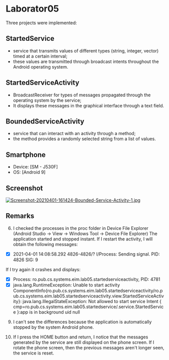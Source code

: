 # Laborator05

Three projects were implemented:
## StartedService 
- service that transmits values of different types (string, integer, vector) timed at a certain interval;
- these values are transmitted through broadcast intents throughout the Android operating system.

## StartedServiceActivity
- BroadcastReceiver for types of messages propagated through the operating system by the service;
- It displays these messages in the graphical interface through a text field.

## BoundedServiceActivity
- service that can interact with an activity through a method;
- the method provides a randomly selected string from a list of values.

## Smartphone
 - Device: [SM - J530F]
 - OS: [Android 9]

## Screenshot
[![Screenshot-20210401-161424-Bounded-Service-Activity-1.jpg](https://i.postimg.cc/T1n7YK3z/Screenshot-20210401-161424-Bounded-Service-Activity-1.jpg)](https://postimg.cc/QKxkfx5m)

## Remarks
6. I checked the processes in the proc folder in Device File Explorer (Android Studio -> View -> Windows Tool -> Device File Explorer)
The application started and stopped instant. If I restart the activity, I will obtain the following messages:
- [x] 2021-04-01 14:08:58.292 4826-4826/? I/Process: Sending signal. PID: 4826 SIG: 9

If I try again it crashes and displays:
- [x] Process: ro.pub.cs.systems.eim.lab05.startedserviceactivity, PID: 4781
- [x] java.lang.RuntimeException: Unable to start activity ComponentInfo{ro.pub.cs.systems.eim.lab05.startedserviceactivity/ro.pub.cs.systems.eim.lab05.startedserviceactivity.view.StartedServiceActivity}: java.lang.IllegalStateException: Not allowed to start service Intent { cmp=ro.pub.cs.systems.eim.lab05.startedservice/.service.StartedService }:app is in background uid null

9. I can't see the differences because the application is automatically stopped by the system Android phone. 

10. If I press the HOME button and return, I notice that the messages generated by the service are still displayed on the phone screen. If I rotate the phone screen, then the previous messages aren't longer seen, the service is reset.
